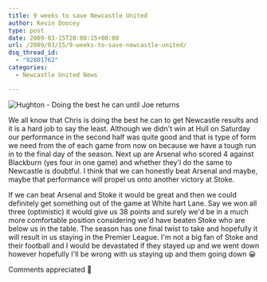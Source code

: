 ```yaml
---
title: 9 weeks to save Newcastle United
author: Kevin Doocey
type: post
date: 2009-03-15T20:00:15+00:00
url: /2009/03/15/9-weeks-to-save-newcastle-united/
dsq_thread_id:
  - "92801762"
categories:
  - Newcastle United News

---
```

![Hughton - Doing the best he can until Joe returns](https://static.guim.co.uk/sys-images/Football/Pix/pictures/2008/09/23/ChrisHughton460.jpg)

We all know that Chris is doing the best he can to get Newcastle results and it is a hard job to say the least. Although we didn't win at Hull on Saturday our performance in the second half was quite good and that is type of form we need from the of each game from now on because we have a tough run in to the final day of the season. Next up are Arsenal who scored 4 against Blackburn (yes four in one game) and whether they'l do the same to Newcastle is doubtful. I think that we can honestly beat Arsenal and maybe, maybe that performance will propel us onto another victory at Stoke.

If we can beat Arsenal and Stoke it would be great and then we could definitely get something out of the game at White hart Lane. Say we won all three (optimistic) it would give us 38 points and surely we'd be in a much more comfortable position considering we'd have beaten Stoke who are below us in the table. The season has one final twist to take and hopefully it will result in us staying in the Premier League. I'm not a big fan of Stoke and their football and I would be devastated if they stayed up and we went down however hopefully I'll be wrong with us staying up and them going down 😀

Comments appreciated 🙂
